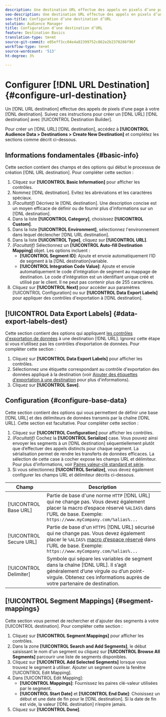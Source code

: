 ```yaml
---
description: Une destination URL effectue des appels en pixels d’une page à votre destination. Suivez ces instructions pour créer une destination URL avec le créateur de destinations.
seo-description: Une destination URL effectue des appels en pixels d’une page à votre destination. Suivez ces instructions pour créer une destination URL avec le créateur de destinations.
seo-title: Configuration d’une destination d’URL
solution: Audience Manager
title: Configuration d’une destination d’URL
feature: Destination Basics
translation-type: tm+mt
source-git-commit: e05eff3cc04e4a82399752c862e2b2370286f96f
workflow-type: tm+mt
source-wordcount: '513'
ht-degree: 3%

---
```




# Configurer [!DNL URL Destination] {#configure-url-destination}

Un [!DNL URL destination] effectue des appels de pixels d&#39;une page à votre [!DNL destination]. Suivez ces instructions pour créer un [!DNL URL] [!DNL destination] avec [!UICONTROL Destination Builder].

<!-- create-url-destination.xml -->

Pour créer un [!DNL URL] [!DNL destination], accédez à **[!UICONTROL Audience Data > Destinations > Create New Destination]** et complétez les sections comme décrit ci-dessous.

## Informations fondamentales {#basic-info}

Cette section contient des champs et des options qui début le processus de création [!DNL URL destination]. Pour compléter cette section :

1. Cliquez sur **[!UICONTROL Basic Information]** pour afficher les contrôles.
2. Nommez [!DNL destination]. Evitez les abréviations et les caractères spéciaux.
3. *(Facultatif)* Décrivez le  [!DNL destination]. Une description concise est un moyen efficace de définir ou de fournir plus d&#39;informations sur un [!DNL destination].
4. Dans la liste **[!UICONTROL Category]**, choisissez **[!UICONTROL Custom]**.
5. Dans la liste **[!UICONTROL Environment]**, sélectionnez l&#39;environnement dans lequel déclencher [!DNL URL destination].
6. Dans la liste **[!UICONTROL Type]**, cliquez sur **[!UICONTROL URL]**.
7. *(Facultatif)* Sélectionnez un  **[!UICONTROL Auto-fill Destination Mapping]** objet. Les options incluent :
   * **[!UICONTROL Segment ID]**: Ajoute et envoie automatiquement l’ID de segment à la  [!DNL destination]variable.
   * **[!UICONTROL Integration Code Value]**: Ajoute et envoie automatiquement le code d’intégration de segment au mappage de destination. Le code d’intégration est un identifiant unique créé et utilisé par le client. Il ne peut pas contenir plus de 255 caractères.
8. Cliquez sur **[!UICONTROL Next]** pour accéder aux paramètres [!UICONTROL Configuration] ou sur **[!UICONTROL Data Export Labels]** pour appliquer des contrôles d&#39;exportation à [!DNL destination].

## [!UICONTROL Data Export Labels] {#data-export-labels-dest}

Cette section contient des options qui appliquent [les contrôles d&#39;exportation de données](../../features/data-export-controls.md) à une destination [!DNL URL]. Ignorez cette étape si vous n’utilisez pas les contrôles d’exportation de données. Pour compléter cette section :

1. Cliquez sur **[!UICONTROL Data Export Labels]** pour afficher les contrôles.
2. Sélectionnez une étiquette correspondant au contrôle d&#39;exportation des données appliqué à la destination (voir [Ajouter des étiquettes d&#39;exportation à une destination](/help/using/features/destinations/add-data-export-labels.md) pour plus d&#39;informations).
3. Cliquez sur **[!UICONTROL Save]**.

## Configuration {#configure-base-data}

Cette section contient des options qui vous permettent de définir une base [!DNL URL] et des délimiteurs de données transmis par la chaîne [!DNL URL]. Cette section est facultative. Pour compléter cette section :

1. Cliquez sur **[!UICONTROL Configuration]** pour afficher les contrôles.
1. *(Facultatif)* Cochez la  **[!UICONTROL Serialize]** case.
Vous pouvez ainsi envoyer les segments à un [!DNL destination] séquentiellement plutôt que d’effectuer des appels distincts pour chaque segment. La sérialisation permet de rendre les transferts de données efficaces. La sélection de cette case à cocher expose les champs URL et délimiteur. Pour plus d’informations, voir [Paires valeur-clé standard et série](../../features/destinations/key-value-pairs.md).
1. Si vous sélectionnez **[!UICONTROL Serialize]**, vous devez également configurer les champs URL et délimiteur décrits ci-dessous.

| Champ | Description |
|--- |--- |
| [!UICONTROL Base URL] | Partie de base d&#39;une norme `HTTP` [!DNL URL] qui ne change pas. Vous devez également placer la macro d’espace réservé `%ALIAS%` [](../../features/destinations/destination-macros.md#destination-macros-defined) dans l’URL de base. Exemple: `https://www.myCompany.com/%alias%...` |
| [!UICONTROL Secure URL] | Partie de base d&#39;un `HTTPS` [!DNL URL] sécurisé qui ne change pas. Vous devez également placer le `%ALIAS%`   [macro d’espace réservé](../../features/destinations/destination-macros.md#destination-macros-defined) dans l’URL de base. Exemple: `https://www.myCompany.com/%alias%...` |
| [!UICONTROL Delimiter] | Symbole qui sépare les variables de segment dans la chaîne [!DNL URL]. Il s’agit généralement d’une virgule ou d’un point-virgule. Obtenez ces informations auprès de votre partenaire de destination. |

## [!UICONTROL Segment Mappings] {#segment-mappings}

Cette section vous permet de rechercher et d&#39;ajouter des segments à votre [!UICONTROL destination]. Pour compléter cette section :

1. Cliquez sur **[!UICONTROL Segment Mappings]** pour afficher les contrôles.
1. Dans la zone **[!UICONTROL Search and Add Segments]**, le début saisissant le nom d&#39;un segment ou cliquez sur **[!UICONTROL Browse All Segments]** parcourir une liste de segments disponibles.
1. Cliquez sur **[!UICONTROL Add Selected Segments]** lorsque vous trouvez le segment à utiliser. Ajouter un segment ouvre la fenêtre [!UICONTROL Edit Mapping].
1. Dans [!UICONTROL Edit Mapping]:
   * **[!UICONTROL Mappings]**: Fournissez les paires clé-valeur utilisées par le segment.
   * **[!UICONTROL Start Date]** et  **[!UICONTROL End Date]**: Choisissez un début et une date de fin pour le  [!DNL destination]. Si la date de fin est vide, la valeur [!DNL destination] n’expire jamais.
1. Cliquez sur **[!UICONTROL Done]**.